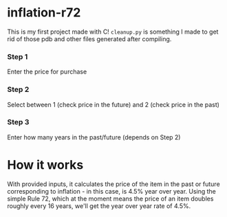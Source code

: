 # inflation-r72

This is my first project made with C!
`cleanup.py` is something I made to get rid of those pdb and other files
generated after compiling.

### Step 1
Enter the price for purchase
### Step 2
Select between 1 (check price in the future) and 2 (check price in the past)
### Step 3
Enter how many years in the past/future (depends on Step 2)

# How it works
With provided inputs, it calculates the price of the item in the past or future
corresponding to inflation - in this case, is 4.5% year over year.
Using the simple Rule 72, which at the moment means the price of an item
doubles roughly every 16 years, we'll get the year over year rate of 4.5%.
